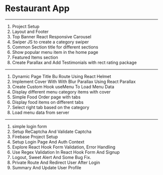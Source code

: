 # Restaurant App

---

1. Project Setup
1. Layout and Footer
1. Top Banner React Responsive Carousel
1. Swiper JS to create a category swiper
1. Common Section title for different sections
1. Show popular menu item in the home page
1. Featured Items section
1. Create Parallax and Add Testimonials with rect rating package

---

1. Dynamic Page Title Bu Route Using React Helmet
1. Implement Cover With With Blur Parallax Using React Parallax
1. Create Custom Hook useMenu To Load Menu Data
1. Display different menu category items with cover
1. Simple Food Order page with tabs
1. Display food items on different tabs
1. Select right tab based on the category
1. Load menu data from server

---

1. simple login form
1. Setup ReCaptcha And Validate Captcha
1. Firebase Project Setup
1. Setup Login Page And Auth Context
1. Explore React Hook Form Validation, Error Handling
1. Use Regex Validation In React Hook Form And Signup
1. Logout, Sweet Alert And Some Bug Fix.
1. Private Route And Redirect User After Login
1. Summary And Update User Profile

